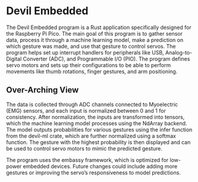 # Devil Embedded

The Devil Embedded program is a Rust application specifically designed for the Raspberry Pi Pico. The main goal of this program is to gather sensor data, process it through a machine learning model, make a prediction on which gesture was made, and use that gesture to control servos. The program helps set up interrupt handlers for peripherals like USB, Analog-to-Digital Converter (ADC), and Programmable I/O (PIO). The program defines servo motors and sets up their configurations to be able to perform movements like thumb rotations, finger gestures, and arm positioning.

## Over-Arching View

The data is collected through ADC channels connected to Myoelectric (EMG) sensors, and each input is normalized between 0 and 1 for consistency. After normalization, the inputs are transformed into tensors, which the machine learning model processes using the NdArray backend. The model outputs probabilities for various gestures using the infer function from the devil-ml crate, which are further normalized using a softmax function. The gesture with the highest probability is then displayed and can be used to control servo motors to mimic the predicted gesture.

The program uses the embassy framework, which is optimized for low-power embedded devices. Future changes could include adding more gestures or improving the servo’s responsiveness to model predictions.
